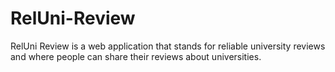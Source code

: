 # RelUni-Review
RelUni Review is a web application that stands for reliable university reviews and where people can share their reviews about universities.
